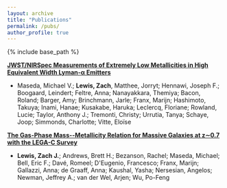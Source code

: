 ```yaml
---
layout: archive
title: "Publications"
permalink: /pubs/
author_profile: true
---
```


{% include base_path %}

[**JWST/NIRSpec Measurements of Extremely Low Metallicities in High Equivalent Width Lyman-α Emitters**](https://ui.adsabs.harvard.edu/abs/2023arXiv230408511M/abstract)

* Maseda, Michael V.; **Lewis, Zach**, Matthee, Jorryt; Hennawi, Joseph F.; Boogaard, Leindert; Feltre, Anna; Nanayakkara, Themiya; Bacon, Roland; Barger, Amy; Brinchmann, Jarle; Franx, Marijn; Hashimoto, Takuya; Inami, Hanae; Kusakabe, Haruka; Leclercq, Floriane; Rowland, Lucie; Taylor, Anthony J.; Tremonti, Christy; Urrutia, Tanya; Schaye, Joop; Simmonds, Charlotte; Vitte, Eloïse

[**The Gas-Phase Mass--Metallicity Relation for Massive Galaxies at z∼0.7 with the LEGA-C Survey**](https://ui.adsabs.harvard.edu/abs/2023arXiv230412343L/abstract)

* **Lewis, Zach J.**; Andrews, Brett H.; Bezanson, Rachel; Maseda, Michael; Bell, Eric F.; Davé, Romeel; D'Eugenio, Francesco; Franx, Marijn; Gallazzi, Anna; de Graaff, Anna; Kaushal, Yasha; Nersesian, Angelos; Newman, Jeffrey A.; van der Wel, Arjen; Wu, Po-Feng
